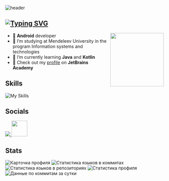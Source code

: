 ![header](https://capsule-render.vercel.app/api?type=waving&color=gradient&height=256&section=header&text=Welcome!&fontSize=75&animation=fadeIn&fontAlignY=38&desc=%40to%20my%20GitHub%20profile.%20Put%20stars,%20fork%20and%20contribute!&descAlignY=51&descAlign=62)

## [![Typing SVG](https://readme-typing-svg.herokuapp.com?font=Raleway&pause=1000&color=e5289e&width=435&lines=Karina+Gimalova)](https://git.io/typing-svg)

<img align='right'
     src="https://media.giphy.com/media/llarwdtFqG63IlqUR1/giphy.gif" 
     width="170">

* 👾 __Android__ developer
* 🔭 I’m studying at Mendeleev University in the program Information systems and technologies
* 💖 I’m currently learning __Java__ and __Kotlin__
* 🧠 Check out my [profile](https://hyperskill.org/profile/376332598) on __JetBrains Academy__

## Skills
![My Skills](https://skillicons.dev/icons?i=androidstudio,kotlin,java,cs,postgres,figma,html,css,php,firebase)

## Socials
<p align="left">
  <a href="https://discord.com/users/7983" target="_blank" rel="noreferrer">
    <img src="https://skillicons.dev/icons?i=discord" />
  </a>
  <a href="https://t.me/kabrishka" target="_blank" rel="noreferrer">
     <img src="https://user-images.githubusercontent.com/49933115/139837223-bf23d3a9-4638-4e17-994a-ac8678d5f517.png" width="50" height="50"/>
  </a>
</p>
</p>

## Stats

![Карточка профиля](https://github-profile-summary-cards.vercel.app/api/cards/profile-details?username=kabrishka&theme=tokyonight)
![Статистика языков в коммитах](https://github-profile-summary-cards.vercel.app/api/cards/most-commit-language?username=kabrishka&theme=tokyonight)
![Статистика языков в репозиториях](https://github-profile-summary-cards.vercel.app/api/cards/repos-per-language?username=kabrishka&theme=tokyonight)
![Статистика профиля](https://github-profile-summary-cards.vercel.app/api/cards/stats?username=kabrishka&theme=tokyonight)
![Данные по коммитам за сутки](https://github-profile-summary-cards.vercel.app/api/cards/productive-time?username=kabrishka&theme=tokyonight)



<!-- ![Karina's GitHub stats](https://github-readme-stats.vercel.app/api?username=kabrishka&show_icons=true&theme=synthwave)

![Top Langs](https://github-readme-stats.vercel.app/api/top-langs/?username=kabrishka&layout=compact&theme=synthwave) -->
